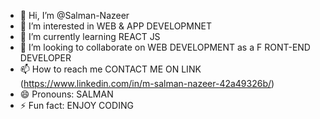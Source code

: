 - 👋 Hi, I’m @Salman-Nazeer
- 👀 I’m interested in WEB & APP DEVELOPMNET
- 🌱 I’m currently learning REACT JS
- 💞️ I’m looking to collaborate on WEB DEVELOPMENT as a F RONT-END DEVELOPER 
- 📫 How to reach me CONTACT ME ON LINK (https://www.linkedin.com/in/m-salman-nazeer-42a49326b/)
- 😄 Pronouns: SALMAN
- ⚡ Fun fact: ENJOY CODING 

<!---
Salman-Nazeer/Salman-Nazeer is a ✨ special ✨ repository because its `README.md` (this file) appears on your GitHub profile.
You can click the Preview link to take a look at your changes.
--->

